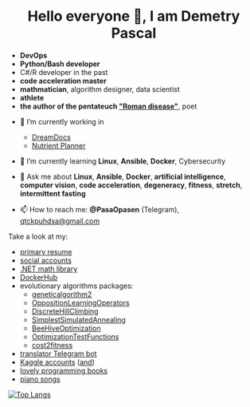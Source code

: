 <h1 align="center">Hello everyone 👋, I am Demetry Pascal</h1>

* **DevOps**
* **Python/Bash developer**
* C#/R developer in the past
* **code acceleration master**
* **mathmatician**, algorithm designer, data scientist
* **athlete**
* **the author of the pentateuch ["Roman disease"](https://github.com/PasaOpasen/RomanDisease2)**, poet

- 🔭 I’m currently working in
  * [DreamDocs](http://aprbot.com)
  * [Nutrient Planner](https://nplanner.ru)

- 🌱 I’m currently learning **Linux**, **Ansible**, **Docker**, Cybersecurity 

- 💬 Ask me about **Linux**, **Ansible**, **Docker**, **artificial intelligence**, **computer vision**, **code acceleration**, **degeneracy**, **fitness**, **stretch**, **intermittent fasting**
- 📫 How to reach me: **@PasaOpasen** (Telegram), qtckpuhdsa@gmail.com

Take a look at my: 
* [primary resume](https://github.com/PasaOpasen/PasaOpasen.github.io)
* [social accounts](https://bio.site/9SR9hX)
* [.NET math library](https://github.com/PasaOpasen/MathClasses)
* [DockerHub](https://hub.docker.com/u/pasaopasen)
* evolutionary algorithms packages:
    * [geneticalgorithm2](https://github.com/PasaOpasen/geneticalgorithm2)
    * [OppositionLearningOperators](https://github.com/PasaOpasen/opp-op-pop-init)
    * [DiscreteHillClimbing](https://github.com/PasaOpasen/DiscreteHillClimbing)
    * [SimplestSimulatedAnnealing](https://github.com/PasaOpasen/SimplestSimulatedAnnealing)
    * [BeeHiveOptimization](https://github.com/PasaOpasen/BeehiveMethod)
    * [OptimizationTestFunctions](https://github.com/PasaOpasen/OptimizationTestFunctions)
    * [cost2fitness](https://github.com/PasaOpasen/cost2fitness)
* [translator Telegram bot](https://github.com/PasaOpasen/TranslatorBot) 
* [Kaggle accounts](https://www.kaggle.com/demetrypascal) ([and](https://www.kaggle.com/demetrypascal2))
* [lovely programming books](https://github.com/PasaOpasen/ProgrammingBooks)
* [piano songs](https://gitlab.com/PasaOpasen/pasa-opasen-music/-/tree/master/Piano)

[![Top Langs](https://github-readme-stats.vercel.app/api/top-langs/?username=PasaOpasen&hide=fortran,html,css,scss,vba,java,rich%20text%20format,c,typescript,matlab,javascript,jupyter%20notebook&langs_count=12&layout=compact)](https://github.com/anuraghazra/github-readme-stats)

